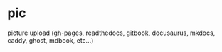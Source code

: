 # pic
picture upload (gh-pages, readthedocs, gitbook, docusaurus, mkdocs, caddy, ghost, mdbook, etc...)
